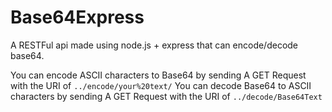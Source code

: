 # Base64Express
A RESTFul api made using node.js + express that can encode/decode base64.

You can encode ASCII characters to Base64 by sending A GET Request with the URI of `../encode/your%20text/`
You can decode Base64 to ASCII characters by sending A GET Request with the URI of `../decode/Base64Text`

